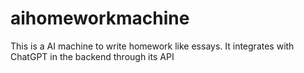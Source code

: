 # aihomeworkmachine
This is a AI machine to write homework like essays. It integrates with ChatGPT in the backend through its API
